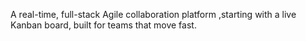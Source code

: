 A real-time, full-stack Agile collaboration platform ,starting with a live Kanban board, built for teams that move fast.
